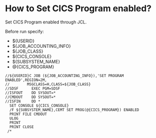 # How to Set CICS Program enabled?

Set CICS Program enabled through JCL.

Before run specify:
* ${USERID}
* ${JOB_ACCOUNTING_INFO}
* ${JOB_CLASS}
* ${CICS_CONSOLE}
* ${SUBSYSTEM_NAME}
* @{CICS_PROGRAM}

```
//${USERID}C JOB (${JOB_ACCOUNTING_INFO}),'SET PROGRAM ENABLED',REGION=2M,
//        MSGCLASS=H,CLASS=${JOB_CLASS}
//SDSF      EXEC PGM=SDSF
//ISFOUT    DD SYSOUT=*
//CMDOUT    DD SYSOUT=*
//ISFIN     DD *
  SET CONSOLE ${CICS_CONSOLE}
  /F ${SUBSYSTEM_NAME},CEMT SET PROG(@{CICS_PROGRAM}) ENABLED
  PRINT FILE CMDOUT
  ULOG
  PRINT
  PRINT CLOSE
 /*
```